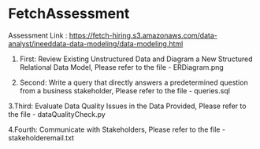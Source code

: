 # FetchAssessment

Assessment Link : https://fetch-hiring.s3.amazonaws.com/data-analyst/ineeddata-data-modeling/data-modeling.html

1. First: Review Existing Unstructured Data and Diagram a New Structured Relational Data Model,
Please refer to the file - ERDiagram.png

2. Second: Write a query that directly answers a predetermined question from a business stakeholder,
Please refer to the file - queries.sql

3.Third: Evaluate Data Quality Issues in the Data Provided,
Please refer to the file - dataQualityCheck.py

4.Fourth: Communicate with Stakeholders,
Please refer to the file - stakeholderemail.txt
